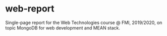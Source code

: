 # web-report

Single-page report for the Web Technologies course @ FMI, 2019/2020, on topic MongoDB for web development and MEAN stack.

